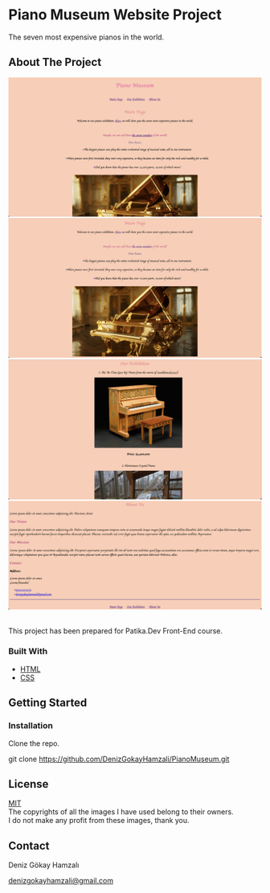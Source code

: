 # Piano Museum Website Project
The seven most expensive pianos in the world.

## About The Project
<img src="./assets/LandPage.jpg" width="750px"/>
<img src="./assets/LandPage2.jpg" width="750px"/>
<img src="./assets/Exhibition.jpg" width="750px"/>
<img src="./assets/About.jpg" width="750px"/>
<br><br>



This project has been prepared for Patika.Dev Front-End course.

### Built With
- [HTML](https://en.wikipedia.org/wiki/HTML)
- [CSS](https://en.wikipedia.org/wiki/CSS)

## Getting Started


### Installation 
Clone the repo.

git clone https://github.com/DenizGokayHamzali/PianoMuseum.git

## License
[MIT](choosealicense.com/licenses/mit/) 
<br>
The copyrights of all the images I have used belong to their owners. 
<br>
I do not make any profit from these images, thank you.

## Contact

Deniz Gökay Hamzalı 

<denizgokayhamzali@gmail.com>
